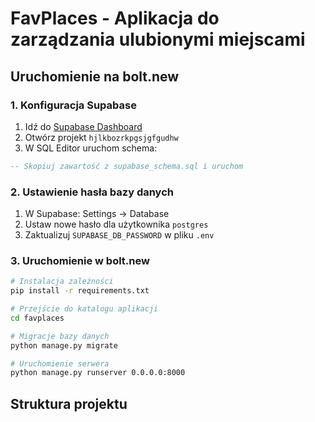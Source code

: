 # FavPlaces - Aplikacja do zarządzania ulubionymi miejscami

## Uruchomienie na bolt.new

### 1. Konfiguracja Supabase
1. Idź do [Supabase Dashboard](https://supabase.com/dashboard)
2. Otwórz projekt `hjlkbozrkpgsjgfgudhw`
3. W SQL Editor uruchom schema:

```sql
-- Skopiuj zawartość z supabase_schema.sql i uruchom
```

### 2. Ustawienie hasła bazy danych
1. W Supabase: Settings → Database
2. Ustaw nowe hasło dla użytkownika `postgres`
3. Zaktualizuj `SUPABASE_DB_PASSWORD` w pliku `.env`

### 3. Uruchomienie w bolt.new
```bash
# Instalacja zależności
pip install -r requirements.txt

# Przejście do katalogu aplikacji
cd favplaces

# Migracje bazy danych
python manage.py migrate

# Uruchomienie serwera
python manage.py runserver 0.0.0.0:8000
```

## Struktura projektu
